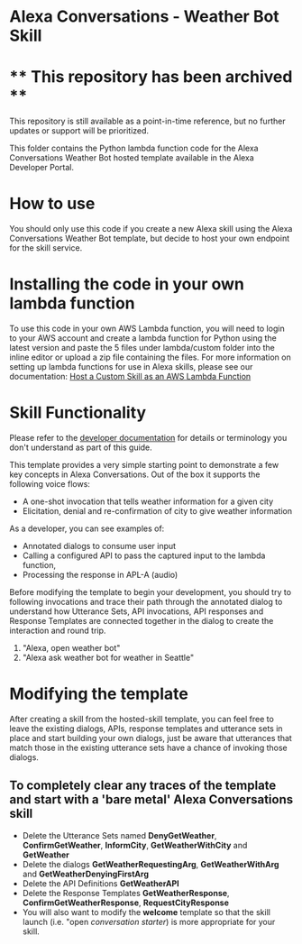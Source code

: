 # Alexa Conversations - Weather Bot Skill 

# ** This repository has been archived **
This repository is still available as a point-in-time reference, but no further updates or support will be prioritized.

This folder contains the Python lambda function code for the Alexa Conversations Weather Bot hosted template available in the Alexa Developer Portal.

# How to use
You should only use this code if you create a new Alexa skill using the Alexa Conversations Weather Bot template, but decide to host your own endpoint for the skill service.

# Installing the code in your own lambda function
To use this code in your own AWS Lambda function, you will need to login to your AWS account and create a lambda function for Python using the latest version and paste the 5 files under lambda/custom folder into the inline editor or upload a zip file containing the files. For more information on setting up lambda functions for use in Alexa skills, please see our documentation: [Host a Custom Skill as an AWS Lambda Function](https://developer.amazon.com/en-US/docs/alexa/custom-skills/host-a-custom-skill-as-an-aws-lambda-function.html%28https://developer.amazon.com/en-US/docs/alexa/custom-skills/host-a-custom-skill-as-an-aws-lambda-function.html)


# Skill Functionality

Please refer to the [developer documentation](https://developer.amazon.com/en-US/docs/alexa/conversations/about-alexa-conversations.html) for details or terminology you don't understand as part of this guide.

This template provides a very simple starting point to demonstrate a few key concepts in Alexa Conversations. Out of the box it supports the following voice flows:

 - A one-shot invocation that tells weather information for a given city
 - Elicitation, denial and re-confirmation of city to give weather information

As a developer, you can see examples of:

 - Annotated dialogs to consume user input
 - Calling a configured API to pass the captured input to the lambda function,
 - Processing the response in APL-A (audio)

Before modifying the template to begin your development, you should try to following invocations and trace their path through the annotated dialog to understand how Utterance Sets, API invocations, API responses and Response Templates are connected together in the dialog to create the interaction and round trip. 

 1. "Alexa, open weather bot"
 2. "Alexa ask weather bot for weather in Seattle"

# Modifying the template
After creating a skill from the hosted-skill template, you can feel free to leave the existing dialogs, APIs, response templates and utterance sets in place and start building your own dialogs, just be aware that utterances that match those in the existing utterance sets have a chance of invoking those dialogs.
## To completely clear any traces of the template and start with a 'bare metal' Alexa Conversations skill

 - Delete the Utterance Sets named **DenyGetWeather**, **ConfirmGetWeather**, **InformCity**, **GetWeatherWithCity** and **GetWeather**
 - Delete the dialogs **GetWeatherRequestingArg**, **GetWeatherWithArg** and **GetWeatherDenyingFirstArg**
 - Delete the API Definitions **GetWeatherAPI**
 - Delete the Response Templates **GetWeatherResponse**, **ConfirmGetWeatherResponse**, **RequestCityResponse**
 - You will also want to modify the **welcome** template so that the skill launch (i.e. "open *conversation starter*) is more appropriate for your skill.